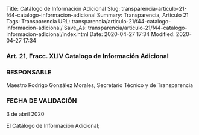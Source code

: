 Title: Catálogo de Información Adicional
Slug: transparencia-articulo-21-f44-catalogo-informacion-adicional
Summary: Transparencia, Artículo 21
Tags: Transparencia
URL: transparencia/articulo-21/f44-catalogo-informacion-adicional/
Save_As: transparencia/articulo-21/f44-catalogo-informacion-adicional/index.html
Date: 2020-04-27 17:34
Modified: 2020-04-27 17:34


### 

### Art. 21, Fracc. XLIV Catalogo de Información Adicional

### RESPONSABLE

Maestro Rodrigo González Morales, Secretario Técnico y de Transparencia

### FECHA DE VALIDACIÓN

3 de abril 2020

El Catálogo de Información Adicional;


